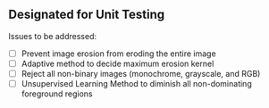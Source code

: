 ## Designated for Unit Testing ##

Issues to be addressed:

-[ ] Prevent image erosion from eroding the entire image
-[ ] Adaptive method to decide maximum erosion kernel
-[ ] Reject all non-binary images (monochrome, grayscale, and RGB)
-[ ] Unsupervised Learning Method to diminish all non-dominating foreground regions
